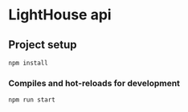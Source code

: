 # LightHouse api

## Project setup
```
npm install
```

### Compiles and hot-reloads for development
```
npm run start
```
